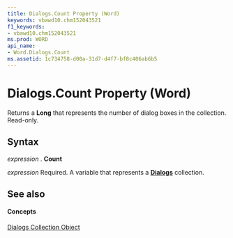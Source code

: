 ```yaml
---
title: Dialogs.Count Property (Word)
keywords: vbawd10.chm152043521
f1_keywords:
- vbawd10.chm152043521
ms.prod: WORD
api_name:
- Word.Dialogs.Count
ms.assetid: 1c734758-d00a-31d7-d4f7-bf8c406ab6b5
---
```



# Dialogs.Count Property (Word)

Returns a  **Long** that represents the number of dialog boxes in the collection. Read-only.


## Syntax

 _expression_ . **Count**

 _expression_ Required. A variable that represents a **[Dialogs](dialogs-object-word.md)** collection.


## See also


#### Concepts


[Dialogs Collection Object](dialogs-object-word.md)

